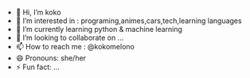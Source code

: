 - 👋 Hi, I’m koko
- 👀 I’m interested in : programing,animes,cars,tech,learning languages
- 🌱 I’m currently learning python & machine learning
- 💞️ I’m looking to collaborate on ...
- 📫 How to reach me : @kokomelono
- 😄 Pronouns: she/her
- ⚡ Fun fact: ...

<!---
kokomelono/kokomelono is a ✨ special ✨ repository because its `README.md` (this file) appears on your GitHub profile.
You can click the Preview link to take a look at your changes.
--->
